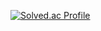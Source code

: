 [![Solved.ac Profile](http://mazassumnida.wtf/api/v2/generate_badge?boj=js060409)](https://solved.ac/js060409/)
